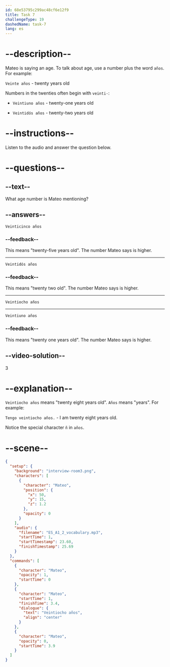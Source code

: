 ```yaml
---
id: 68e53795c299ac48cf6e12f9
title: Task 7
challengeType: 19
dashedName: task-7
lang: es
---
```


<!-- (audio) Mateo: veintiocho años. -->

# --description--

Mateo is saying an age. To talk about age, use a number plus the word `años`. For example:

`Veinte años` - twenty years old

Numbers in the twenties often begin with `veinti-`:

- `Veintiuno años` - twenty-one years old

- `Veintidós años` - twenty-two years old

# --instructions--

Listen to the audio and answer the question below.

# --questions--

## --text--

What age number is Mateo mentioning?

## --answers--

`Veinticinco años`

### --feedback--

This means "twenty-five years old". The number Mateo says is higher.

---

`Veintidós años`

### --feedback--

This means "twenty two old". The number Mateo says is higher.

---

`Veintiocho años`

---

`Veintiuno años`

### --feedback--

This means "twenty one years old". The number Mateo says is higher.

## --video-solution--

3

# --explanation--

`Veintiocho años` means "twenty eight years old". `Años` means "years".  For example:

`Tengo veintiocho años.` - I am twenty eight years old.

Notice the special character `ñ` in `años`.

# --scene--

```json
{
  "setup": {
    "background": "interview-room3.png",
    "characters": [
      {
        "character": "Mateo",
        "position": {
          "x": 50,
          "y": 15,
          "z": 1.2
        },
        "opacity": 0
      }
    ],
    "audio": {
      "filename": "ES_A1_2_vocabulary.mp3",
      "startTime": 1,
      "startTimestamp": 23.60,
      "finishTimestamp": 25.69
    }
  },
  "commands": [
    {
      "character": "Mateo",
      "opacity": 1,
      "startTime": 0
    },
    {
      "character": "Mateo",
      "startTime": 1,
      "finishTime": 3.4,
      "dialogue": {
        "text": "Veintiocho años",
        "align": "center"
      }
    },
    {
      "character": "Mateo",
      "opacity": 0,
      "startTime": 3.9
    }
  ]
}
```

